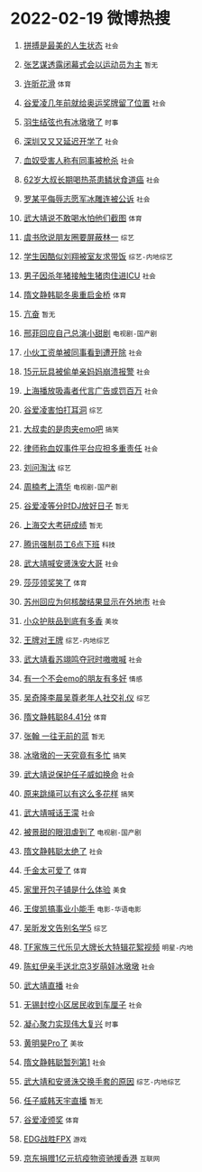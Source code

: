 # 2022-02-19 微博热搜 
1. [拼搏是最美的人生状态](https://m.weibo.cn/search?containerid=100103type%3D1%26t%3D10%26q%3D%23%E6%8B%BC%E6%90%8F%E6%98%AF%E6%9C%80%E7%BE%8E%E7%9A%84%E4%BA%BA%E7%94%9F%E7%8A%B6%E6%80%81%23&stream_entry_id=51&isnewpage=1&extparam=seat%3D1%26pos%3D0%26dgr%3D0%26c_type%3D51%26filter_type%3Drealtimehot%26cate%3D10103%26display_time%3D1645203845%26pre_seqid%3D1645203845206031897403&luicode=10000011&lfid=106003type%3D25%26t%3D3%26disable_hot%3D1%26filter_type%3Drealtimehot) `社会` 

2. [张艺谋透露闭幕式会以运动员为主](https://m.weibo.cn/search?containerid=100103type%3D1%26t%3D10%26q%3D%23%E5%BC%A0%E8%89%BA%E8%B0%8B%E9%80%8F%E9%9C%B2%E9%97%AD%E5%B9%95%E5%BC%8F%E4%BC%9A%E4%BB%A5%E8%BF%90%E5%8A%A8%E5%91%98%E4%B8%BA%E4%B8%BB%23&stream_entry_id=31&isnewpage=1&extparam=seat%3D1%26lcate%3D5001%26filter_type%3Drealtimehot%26dgr%3D0%26cate%3D0%26pos%3D0%26realpos%3D1%26flag%3D1%26c_type%3D31%26display_time%3D1645203845%26pre_seqid%3D1645203845206031897403&luicode=10000011&lfid=106003type%3D25%26t%3D3%26disable_hot%3D1%26filter_type%3Drealtimehot) `暂无` 

3. [许昕花滑](https://m.weibo.cn/search?containerid=100103type%3D1%26t%3D10%26q%3D%23%E8%AE%B8%E6%98%95%E8%8A%B1%E6%BB%91%23&stream_entry_id=31&isnewpage=1&extparam=seat%3D1%26lcate%3D5001%26filter_type%3Drealtimehot%26dgr%3D0%26cate%3D0%26pos%3D1%26realpos%3D2%26flag%3D1%26c_type%3D31%26display_time%3D1645203845%26pre_seqid%3D1645203845206031897403&luicode=10000011&lfid=106003type%3D25%26t%3D3%26disable_hot%3D1%26filter_type%3Drealtimehot) `体育` 

4. [谷爱凌几年前就给奥运奖牌留了位置](https://m.weibo.cn/search?containerid=100103type%3D1%26t%3D10%26q%3D%23%E8%B0%B7%E7%88%B1%E5%87%8C%E5%87%A0%E5%B9%B4%E5%89%8D%E5%B0%B1%E7%BB%99%E5%A5%A5%E8%BF%90%E5%A5%96%E7%89%8C%E7%95%99%E4%BA%86%E4%BD%8D%E7%BD%AE%23&stream_entry_id=31&isnewpage=1&extparam=seat%3D1%26lcate%3D5001%26filter_type%3Drealtimehot%26dgr%3D0%26cate%3D0%26pos%3D2%26realpos%3D3%26flag%3D0%26c_type%3D31%26display_time%3D1645203845%26pre_seqid%3D1645203845206031897403&luicode=10000011&lfid=106003type%3D25%26t%3D3%26disable_hot%3D1%26filter_type%3Drealtimehot) `社会` 

5. [羽生结弦也有冰墩墩了](https://m.weibo.cn/search?containerid=100103type%3D1%26t%3D10%26q%3D%23%E7%BE%BD%E7%94%9F%E7%BB%93%E5%BC%A6%E4%B9%9F%E6%9C%89%E5%86%B0%E5%A2%A9%E5%A2%A9%E4%BA%86%23&stream_entry_id=31&isnewpage=1&extparam=seat%3D1%26lcate%3D5001%26filter_type%3Drealtimehot%26dgr%3D0%26cate%3D0%26pos%3D3%26realpos%3D4%26flag%3D16%26c_type%3D31%26display_time%3D1645203845%26pre_seqid%3D1645203845206031897403&luicode=10000011&lfid=106003type%3D25%26t%3D3%26disable_hot%3D1%26filter_type%3Drealtimehot) `时事` 

6. [深圳又又又延迟开学了](https://m.weibo.cn/search?containerid=100103type%3D1%26t%3D10%26q%3D%23%E6%B7%B1%E5%9C%B3%E5%8F%88%E5%8F%88%E5%8F%88%E5%BB%B6%E8%BF%9F%E5%BC%80%E5%AD%A6%E4%BA%86%23&stream_entry_id=31&isnewpage=1&extparam=seat%3D1%26lcate%3D5001%26filter_type%3Drealtimehot%26dgr%3D0%26cate%3D0%26pos%3D4%26realpos%3D5%26flag%3D1%26c_type%3D31%26display_time%3D1645203845%26pre_seqid%3D1645203845206031897403&luicode=10000011&lfid=106003type%3D25%26t%3D3%26disable_hot%3D1%26filter_type%3Drealtimehot) `社会` 

7. [血奴受害人称有同事被枪杀](https://m.weibo.cn/search?containerid=100103type%3D1%26t%3D10%26q%3D%23%E8%A1%80%E5%A5%B4%E5%8F%97%E5%AE%B3%E4%BA%BA%E7%A7%B0%E6%9C%89%E5%90%8C%E4%BA%8B%E8%A2%AB%E6%9E%AA%E6%9D%80%23&stream_entry_id=31&isnewpage=1&extparam=seat%3D1%26lcate%3D5001%26filter_type%3Drealtimehot%26dgr%3D0%26cate%3D0%26pos%3D5%26realpos%3D6%26flag%3D0%26c_type%3D31%26display_time%3D1645203845%26pre_seqid%3D1645203845206031897403&luicode=10000011&lfid=106003type%3D25%26t%3D3%26disable_hot%3D1%26filter_type%3Drealtimehot) `社会` 

8. [62岁大叔长期喝热茶患鳞状食道癌](https://m.weibo.cn/search?containerid=100103type%3D1%26t%3D10%26q%3D%2362%E5%B2%81%E5%A4%A7%E5%8F%94%E9%95%BF%E6%9C%9F%E5%96%9D%E7%83%AD%E8%8C%B6%E6%82%A3%E9%B3%9E%E7%8A%B6%E9%A3%9F%E9%81%93%E7%99%8C%23&stream_entry_id=31&isnewpage=1&extparam=seat%3D1%26lcate%3D5001%26filter_type%3Drealtimehot%26dgr%3D0%26cate%3D0%26pos%3D6%26realpos%3D7%26flag%3D0%26c_type%3D31%26display_time%3D1645203845%26pre_seqid%3D1645203845206031897403&luicode=10000011&lfid=106003type%3D25%26t%3D3%26disable_hot%3D1%26filter_type%3Drealtimehot) `社会` 

9. [罗某平侮辱志愿军冰雕连被公诉](https://m.weibo.cn/search?containerid=100103type%3D1%26t%3D10%26q%3D%23%E7%BD%97%E6%9F%90%E5%B9%B3%E4%BE%AE%E8%BE%B1%E5%BF%97%E6%84%BF%E5%86%9B%E5%86%B0%E9%9B%95%E8%BF%9E%E8%A2%AB%E5%85%AC%E8%AF%89%23&stream_entry_id=31&isnewpage=1&extparam=seat%3D1%26lcate%3D5001%26filter_type%3Drealtimehot%26dgr%3D0%26cate%3D0%26pos%3D7%26realpos%3D8%26flag%3D1%26c_type%3D31%26display_time%3D1645203845%26pre_seqid%3D1645203845206031897403&luicode=10000011&lfid=106003type%3D25%26t%3D3%26disable_hot%3D1%26filter_type%3Drealtimehot) `社会` 

10. [武大靖说不敢喝水怕他们截图](https://m.weibo.cn/search?containerid=100103type%3D1%26t%3D10%26q%3D%23%E6%AD%A6%E5%A4%A7%E9%9D%96%E8%AF%B4%E4%B8%8D%E6%95%A2%E5%96%9D%E6%B0%B4%E6%80%95%E4%BB%96%E4%BB%AC%E6%88%AA%E5%9B%BE%23&stream_entry_id=31&isnewpage=1&extparam=seat%3D1%26lcate%3D5001%26filter_type%3Drealtimehot%26dgr%3D0%26cate%3D0%26pos%3D8%26realpos%3D9%26flag%3D0%26c_type%3D31%26display_time%3D1645203845%26pre_seqid%3D1645203845206031897403&luicode=10000011&lfid=106003type%3D25%26t%3D3%26disable_hot%3D1%26filter_type%3Drealtimehot) `体育` 

11. [虞书欣说朋友圈要屏蔽林一](https://m.weibo.cn/search?containerid=100103type%3D1%26t%3D10%26q%3D%23%E8%99%9E%E4%B9%A6%E6%AC%A3%E8%AF%B4%E6%9C%8B%E5%8F%8B%E5%9C%88%E8%A6%81%E5%B1%8F%E8%94%BD%E6%9E%97%E4%B8%80%23&stream_entry_id=31&isnewpage=1&extparam=seat%3D1%26lcate%3D5001%26filter_type%3Drealtimehot%26dgr%3D0%26cate%3D0%26pos%3D9%26realpos%3D10%26flag%3D2%26c_type%3D31%26display_time%3D1645203845%26pre_seqid%3D1645203845206031897403&luicode=10000011&lfid=106003type%3D25%26t%3D3%26disable_hot%3D1%26filter_type%3Drealtimehot) `综艺` 

12. [学生因酷似刘翔被室友求带饭](https://m.weibo.cn/search?containerid=100103type%3D1%26t%3D10%26q%3D%23%E5%AD%A6%E7%94%9F%E5%9B%A0%E9%85%B7%E4%BC%BC%E5%88%98%E7%BF%94%E8%A2%AB%E5%AE%A4%E5%8F%8B%E6%B1%82%E5%B8%A6%E9%A5%AD%23&stream_entry_id=31&isnewpage=1&extparam=seat%3D1%26lcate%3D5001%26filter_type%3Drealtimehot%26dgr%3D0%26cate%3D0%26pos%3D10%26realpos%3D11%26flag%3D1%26c_type%3D31%26display_time%3D1645203845%26pre_seqid%3D1645203845206031897403&luicode=10000011&lfid=106003type%3D25%26t%3D3%26disable_hot%3D1%26filter_type%3Drealtimehot) `综艺-内地综艺` 

13. [男子因杀年猪接触生猪肉住进ICU](https://m.weibo.cn/search?containerid=100103type%3D1%26t%3D10%26q%3D%23%E7%94%B7%E5%AD%90%E5%9B%A0%E6%9D%80%E5%B9%B4%E7%8C%AA%E6%8E%A5%E8%A7%A6%E7%94%9F%E7%8C%AA%E8%82%89%E4%BD%8F%E8%BF%9BICU%23&stream_entry_id=31&isnewpage=1&extparam=seat%3D1%26lcate%3D5001%26filter_type%3Drealtimehot%26dgr%3D0%26cate%3D0%26pos%3D11%26realpos%3D12%26flag%3D0%26c_type%3D31%26display_time%3D1645203845%26pre_seqid%3D1645203845206031897403&luicode=10000011&lfid=106003type%3D25%26t%3D3%26disable_hot%3D1%26filter_type%3Drealtimehot) `社会` 

14. [隋文静韩聪冬奥重启金桥](https://m.weibo.cn/search?containerid=100103type%3D1%26t%3D10%26q%3D%23%E9%9A%8B%E6%96%87%E9%9D%99%E9%9F%A9%E8%81%AA%E5%86%AC%E5%A5%A5%E9%87%8D%E5%90%AF%E9%87%91%E6%A1%A5%23&stream_entry_id=31&isnewpage=1&extparam=seat%3D1%26lcate%3D5001%26filter_type%3Drealtimehot%26dgr%3D0%26cate%3D0%26pos%3D12%26realpos%3D13%26flag%3D1%26c_type%3D31%26display_time%3D1645203845%26pre_seqid%3D1645203845206031897403&luicode=10000011&lfid=106003type%3D25%26t%3D3%26disable_hot%3D1%26filter_type%3Drealtimehot) `体育` 

15. [亢奋](https://m.weibo.cn/search?containerid=100103type%3D1%26t%3D10%26q%3D%E4%BA%A2%E5%A5%8B&stream_entry_id=31&isnewpage=1&extparam=seat%3D1%26lcate%3D5001%26filter_type%3Drealtimehot%26dgr%3D0%26cate%3D0%26pos%3D13%26realpos%3D14%26flag%3D1%26c_type%3D31%26display_time%3D1645203845%26pre_seqid%3D1645203845206031897403&luicode=10000011&lfid=106003type%3D25%26t%3D3%26disable_hot%3D1%26filter_type%3Drealtimehot) `暂无` 

16. [邢菲回应自己总演小甜剧](https://m.weibo.cn/search?containerid=100103type%3D1%26t%3D10%26q%3D%23%E9%82%A2%E8%8F%B2%E5%9B%9E%E5%BA%94%E8%87%AA%E5%B7%B1%E6%80%BB%E6%BC%94%E5%B0%8F%E7%94%9C%E5%89%A7%23&stream_entry_id=31&isnewpage=1&extparam=seat%3D1%26lcate%3D5001%26filter_type%3Drealtimehot%26dgr%3D0%26cate%3D0%26pos%3D14%26realpos%3D15%26flag%3D0%26c_type%3D31%26display_time%3D1645203845%26pre_seqid%3D1645203845206031897403&luicode=10000011&lfid=106003type%3D25%26t%3D3%26disable_hot%3D1%26filter_type%3Drealtimehot) `电视剧-国产剧` 

17. [小伙工资单被同事看到遭开除](https://m.weibo.cn/search?containerid=100103type%3D1%26t%3D10%26q%3D%23%E5%B0%8F%E4%BC%99%E5%B7%A5%E8%B5%84%E5%8D%95%E8%A2%AB%E5%90%8C%E4%BA%8B%E7%9C%8B%E5%88%B0%E9%81%AD%E5%BC%80%E9%99%A4%23&stream_entry_id=31&isnewpage=1&extparam=seat%3D1%26lcate%3D5001%26filter_type%3Drealtimehot%26dgr%3D0%26cate%3D0%26pos%3D15%26realpos%3D16%26flag%3D0%26c_type%3D31%26display_time%3D1645203845%26pre_seqid%3D1645203845206031897403&luicode=10000011&lfid=106003type%3D25%26t%3D3%26disable_hot%3D1%26filter_type%3Drealtimehot) `社会` 

18. [15元玩具被偷单亲妈妈崩溃报警](https://m.weibo.cn/search?containerid=100103type%3D1%26t%3D10%26q%3D%2315%E5%85%83%E7%8E%A9%E5%85%B7%E8%A2%AB%E5%81%B7%E5%8D%95%E4%BA%B2%E5%A6%88%E5%A6%88%E5%B4%A9%E6%BA%83%E6%8A%A5%E8%AD%A6%23&stream_entry_id=31&isnewpage=1&extparam=seat%3D1%26lcate%3D5001%26filter_type%3Drealtimehot%26dgr%3D0%26cate%3D0%26pos%3D16%26realpos%3D17%26flag%3D0%26c_type%3D31%26display_time%3D1645203845%26pre_seqid%3D1645203845206031897403&luicode=10000011&lfid=106003type%3D25%26t%3D3%26disable_hot%3D1%26filter_type%3Drealtimehot) `社会` 

19. [上海播放吸毒者代言广告或罚百万](https://m.weibo.cn/search?containerid=100103type%3D1%26t%3D10%26q%3D%23%E4%B8%8A%E6%B5%B7%E6%92%AD%E6%94%BE%E5%90%B8%E6%AF%92%E8%80%85%E4%BB%A3%E8%A8%80%E5%B9%BF%E5%91%8A%E6%88%96%E7%BD%9A%E7%99%BE%E4%B8%87%23&stream_entry_id=31&isnewpage=1&extparam=seat%3D1%26lcate%3D5001%26filter_type%3Drealtimehot%26dgr%3D0%26cate%3D0%26pos%3D17%26realpos%3D18%26flag%3D2%26c_type%3D31%26display_time%3D1645203845%26pre_seqid%3D1645203845206031897403&luicode=10000011&lfid=106003type%3D25%26t%3D3%26disable_hot%3D1%26filter_type%3Drealtimehot) `社会` 

20. [谷爱凌害怕打耳洞](https://m.weibo.cn/search?containerid=100103type%3D1%26t%3D10%26q%3D%23%E8%B0%B7%E7%88%B1%E5%87%8C%E5%AE%B3%E6%80%95%E6%89%93%E8%80%B3%E6%B4%9E%23&stream_entry_id=31&isnewpage=1&extparam=seat%3D1%26lcate%3D5001%26filter_type%3Drealtimehot%26dgr%3D0%26cate%3D0%26pos%3D18%26realpos%3D19%26flag%3D1%26c_type%3D31%26display_time%3D1645203845%26pre_seqid%3D1645203845206031897403&luicode=10000011&lfid=106003type%3D25%26t%3D3%26disable_hot%3D1%26filter_type%3Drealtimehot) `综艺` 

21. [大叔卖的是肉夹emo吧](https://m.weibo.cn/search?containerid=100103type%3D1%26t%3D10%26q%3D%23%E5%A4%A7%E5%8F%94%E5%8D%96%E7%9A%84%E6%98%AF%E8%82%89%E5%A4%B9emo%E5%90%A7%23&stream_entry_id=31&isnewpage=1&extparam=seat%3D1%26lcate%3D5001%26filter_type%3Drealtimehot%26dgr%3D0%26cate%3D0%26pos%3D19%26realpos%3D20%26flag%3D0%26c_type%3D31%26display_time%3D1645203845%26pre_seqid%3D1645203845206031897403&luicode=10000011&lfid=106003type%3D25%26t%3D3%26disable_hot%3D1%26filter_type%3Drealtimehot) `搞笑` 

22. [律师称血奴事件平台应担多重责任](https://m.weibo.cn/search?containerid=100103type%3D1%26t%3D10%26q%3D%23%E5%BE%8B%E5%B8%88%E7%A7%B0%E8%A1%80%E5%A5%B4%E4%BA%8B%E4%BB%B6%E5%B9%B3%E5%8F%B0%E5%BA%94%E6%8B%85%E5%A4%9A%E9%87%8D%E8%B4%A3%E4%BB%BB%23&stream_entry_id=31&isnewpage=1&extparam=seat%3D1%26lcate%3D5001%26filter_type%3Drealtimehot%26dgr%3D0%26cate%3D0%26pos%3D20%26realpos%3D21%26flag%3D1%26c_type%3D31%26display_time%3D1645203845%26pre_seqid%3D1645203845206031897403&luicode=10000011&lfid=106003type%3D25%26t%3D3%26disable_hot%3D1%26filter_type%3Drealtimehot) `社会` 

23. [刘问淘汰](https://m.weibo.cn/search?containerid=100103type%3D1%26t%3D10%26q%3D%23%E5%88%98%E9%97%AE%E6%B7%98%E6%B1%B0%23&stream_entry_id=31&isnewpage=1&extparam=seat%3D1%26lcate%3D5001%26filter_type%3Drealtimehot%26dgr%3D0%26cate%3D0%26pos%3D21%26realpos%3D22%26flag%3D1%26c_type%3D31%26display_time%3D1645203845%26pre_seqid%3D1645203845206031897403&luicode=10000011&lfid=106003type%3D25%26t%3D3%26disable_hot%3D1%26filter_type%3Drealtimehot) `综艺` 

24. [周楠考上清华](https://m.weibo.cn/search?containerid=100103type%3D1%26t%3D10%26q%3D%23%E5%91%A8%E6%A5%A0%E8%80%83%E4%B8%8A%E6%B8%85%E5%8D%8E%23&stream_entry_id=31&isnewpage=1&extparam=seat%3D1%26lcate%3D5001%26filter_type%3Drealtimehot%26dgr%3D0%26cate%3D0%26pos%3D22%26realpos%3D23%26flag%3D2%26c_type%3D31%26display_time%3D1645203845%26pre_seqid%3D1645203845206031897403&luicode=10000011&lfid=106003type%3D25%26t%3D3%26disable_hot%3D1%26filter_type%3Drealtimehot) `电视剧-国产剧` 

25. [谷爱凌等分时DJ放好日子](https://m.weibo.cn/search?containerid=100103type%3D1%26t%3D10%26q%3D%23%E8%B0%B7%E7%88%B1%E5%87%8C%E7%AD%89%E5%88%86%E6%97%B6DJ%E6%94%BE%E5%A5%BD%E6%97%A5%E5%AD%90%23&stream_entry_id=31&isnewpage=1&extparam=seat%3D1%26lcate%3D5001%26filter_type%3Drealtimehot%26dgr%3D0%26cate%3D0%26pos%3D23%26realpos%3D24%26flag%3D1%26c_type%3D31%26display_time%3D1645203845%26pre_seqid%3D1645203845206031897403&luicode=10000011&lfid=106003type%3D25%26t%3D3%26disable_hot%3D1%26filter_type%3Drealtimehot) `暂无` 

26. [上海交大考研成绩](https://m.weibo.cn/search?containerid=100103type%3D1%26t%3D10%26q%3D%E4%B8%8A%E6%B5%B7%E4%BA%A4%E5%A4%A7%E8%80%83%E7%A0%94%E6%88%90%E7%BB%A9&stream_entry_id=31&isnewpage=1&extparam=seat%3D1%26lcate%3D5001%26filter_type%3Drealtimehot%26dgr%3D0%26cate%3D0%26pos%3D24%26realpos%3D25%26flag%3D0%26c_type%3D31%26display_time%3D1645203845%26pre_seqid%3D1645203845206031897403&luicode=10000011&lfid=106003type%3D25%26t%3D3%26disable_hot%3D1%26filter_type%3Drealtimehot) `暂无` 

27. [腾讯强制员工6点下班](https://m.weibo.cn/search?containerid=100103type%3D1%26t%3D10%26q%3D%23%E8%85%BE%E8%AE%AF%E5%BC%BA%E5%88%B6%E5%91%98%E5%B7%A56%E7%82%B9%E4%B8%8B%E7%8F%AD%23&stream_entry_id=31&isnewpage=1&extparam=seat%3D1%26lcate%3D5001%26filter_type%3Drealtimehot%26dgr%3D0%26cate%3D0%26pos%3D25%26realpos%3D26%26flag%3D0%26c_type%3D31%26display_time%3D1645203845%26pre_seqid%3D1645203845206031897403&luicode=10000011&lfid=106003type%3D25%26t%3D3%26disable_hot%3D1%26filter_type%3Drealtimehot) `科技` 

28. [武大靖喊安贤洙安大哥](https://m.weibo.cn/search?containerid=100103type%3D1%26t%3D10%26q%3D%23%E6%AD%A6%E5%A4%A7%E9%9D%96%E5%96%8A%E5%AE%89%E8%B4%A4%E6%B4%99%E5%AE%89%E5%A4%A7%E5%93%A5%23&stream_entry_id=31&isnewpage=1&extparam=seat%3D1%26lcate%3D5001%26filter_type%3Drealtimehot%26dgr%3D0%26cate%3D0%26pos%3D26%26realpos%3D27%26flag%3D0%26c_type%3D31%26display_time%3D1645203845%26pre_seqid%3D1645203845206031897403&luicode=10000011&lfid=106003type%3D25%26t%3D3%26disable_hot%3D1%26filter_type%3Drealtimehot) `社会` 

29. [莎莎领奖笑了](https://m.weibo.cn/search?containerid=100103type%3D1%26t%3D10%26q%3D%23%E8%8E%8E%E8%8E%8E%E9%A2%86%E5%A5%96%E7%AC%91%E4%BA%86%23&stream_entry_id=31&isnewpage=1&extparam=seat%3D1%26lcate%3D5001%26filter_type%3Drealtimehot%26dgr%3D0%26cate%3D0%26pos%3D27%26realpos%3D28%26flag%3D0%26c_type%3D31%26display_time%3D1645203845%26pre_seqid%3D1645203845206031897403&luicode=10000011&lfid=106003type%3D25%26t%3D3%26disable_hot%3D1%26filter_type%3Drealtimehot) `体育` 

30. [苏州回应为何核酸结果显示在外地市](https://m.weibo.cn/search?containerid=100103type%3D1%26t%3D10%26q%3D%23%E8%8B%8F%E5%B7%9E%E5%9B%9E%E5%BA%94%E4%B8%BA%E4%BD%95%E6%A0%B8%E9%85%B8%E7%BB%93%E6%9E%9C%E6%98%BE%E7%A4%BA%E5%9C%A8%E5%A4%96%E5%9C%B0%E5%B8%82%23&stream_entry_id=31&isnewpage=1&extparam=seat%3D1%26lcate%3D5001%26filter_type%3Drealtimehot%26dgr%3D0%26cate%3D0%26pos%3D28%26realpos%3D29%26flag%3D0%26c_type%3D31%26display_time%3D1645203845%26pre_seqid%3D1645203845206031897403&luicode=10000011&lfid=106003type%3D25%26t%3D3%26disable_hot%3D1%26filter_type%3Drealtimehot) `社会` 

31. [小众护肤品到底有多香](https://m.weibo.cn/search?containerid=100103type%3D1%26t%3D10%26q%3D%23%E5%B0%8F%E4%BC%97%E6%8A%A4%E8%82%A4%E5%93%81%E5%88%B0%E5%BA%95%E6%9C%89%E5%A4%9A%E9%A6%99%23&stream_entry_id=31&isnewpage=1&extparam=seat%3D1%26lcate%3D5001%26filter_type%3Drealtimehot%26dgr%3D0%26cate%3D0%26pos%3D29%26realpos%3D30%26flag%3D0%26c_type%3D31%26display_time%3D1645203845%26pre_seqid%3D1645203845206031897403&luicode=10000011&lfid=106003type%3D25%26t%3D3%26disable_hot%3D1%26filter_type%3Drealtimehot) `美妆` 

32. [王牌对王牌](https://m.weibo.cn/search?containerid=100103type%3D1%26t%3D10%26q%3D%E7%8E%8B%E7%89%8C%E5%AF%B9%E7%8E%8B%E7%89%8C&stream_entry_id=31&isnewpage=1&extparam=seat%3D1%26lcate%3D5001%26filter_type%3Drealtimehot%26dgr%3D0%26cate%3D0%26pos%3D30%26realpos%3D31%26flag%3D0%26c_type%3D31%26display_time%3D1645203845%26pre_seqid%3D1645203845206031897403&luicode=10000011&lfid=106003type%3D25%26t%3D3%26disable_hot%3D1%26filter_type%3Drealtimehot) `综艺-内地综艺` 

33. [武大靖看苏翊鸣夺冠时嗷嗷喊](https://m.weibo.cn/search?containerid=100103type%3D1%26t%3D10%26q%3D%23%E6%AD%A6%E5%A4%A7%E9%9D%96%E7%9C%8B%E8%8B%8F%E7%BF%8A%E9%B8%A3%E5%A4%BA%E5%86%A0%E6%97%B6%E5%97%B7%E5%97%B7%E5%96%8A%23&stream_entry_id=31&isnewpage=1&extparam=seat%3D1%26lcate%3D5001%26filter_type%3Drealtimehot%26dgr%3D0%26cate%3D0%26pos%3D31%26realpos%3D32%26flag%3D0%26c_type%3D31%26display_time%3D1645203845%26pre_seqid%3D1645203845206031897403&luicode=10000011&lfid=106003type%3D25%26t%3D3%26disable_hot%3D1%26filter_type%3Drealtimehot) `社会` 

34. [有一个不会emo的朋友有多好](https://m.weibo.cn/search?containerid=100103type%3D1%26t%3D10%26q%3D%23%E6%9C%89%E4%B8%80%E4%B8%AA%E4%B8%8D%E4%BC%9Aemo%E7%9A%84%E6%9C%8B%E5%8F%8B%E6%9C%89%E5%A4%9A%E5%A5%BD%23&stream_entry_id=31&isnewpage=1&extparam=seat%3D1%26lcate%3D5001%26filter_type%3Drealtimehot%26dgr%3D0%26cate%3D0%26pos%3D32%26realpos%3D33%26flag%3D0%26c_type%3D31%26display_time%3D1645203845%26pre_seqid%3D1645203845206031897403&luicode=10000011&lfid=106003type%3D25%26t%3D3%26disable_hot%3D1%26filter_type%3Drealtimehot) `情感` 

35. [吴奇隆李晨吴尊老年人社交礼仪](https://m.weibo.cn/search?containerid=100103type%3D1%26t%3D10%26q%3D%23%E5%90%B4%E5%A5%87%E9%9A%86%E6%9D%8E%E6%99%A8%E5%90%B4%E5%B0%8A%E8%80%81%E5%B9%B4%E4%BA%BA%E7%A4%BE%E4%BA%A4%E7%A4%BC%E4%BB%AA%23&stream_entry_id=31&isnewpage=1&extparam=seat%3D1%26lcate%3D5001%26filter_type%3Drealtimehot%26dgr%3D0%26cate%3D0%26pos%3D33%26realpos%3D34%26flag%3D0%26c_type%3D31%26display_time%3D1645203845%26pre_seqid%3D1645203845206031897403&luicode=10000011&lfid=106003type%3D25%26t%3D3%26disable_hot%3D1%26filter_type%3Drealtimehot) `综艺` 

36. [隋文静韩聪84.41分](https://m.weibo.cn/search?containerid=100103type%3D1%26t%3D10%26q%3D%23%E9%9A%8B%E6%96%87%E9%9D%99%E9%9F%A9%E8%81%AA84.41%E5%88%86%23&stream_entry_id=31&isnewpage=1&extparam=seat%3D1%26lcate%3D5001%26filter_type%3Drealtimehot%26dgr%3D0%26cate%3D0%26pos%3D34%26realpos%3D35%26flag%3D0%26c_type%3D31%26display_time%3D1645203845%26pre_seqid%3D1645203845206031897403&luicode=10000011&lfid=106003type%3D25%26t%3D3%26disable_hot%3D1%26filter_type%3Drealtimehot) `体育` 

37. [张翰 一往无前的蓝](https://m.weibo.cn/search?containerid=100103type%3D1%26t%3D10%26q%3D%E5%BC%A0%E7%BF%B0+%E4%B8%80%E5%BE%80%E6%97%A0%E5%89%8D%E7%9A%84%E8%93%9D&stream_entry_id=31&isnewpage=1&extparam=seat%3D1%26lcate%3D5001%26filter_type%3Drealtimehot%26dgr%3D0%26cate%3D0%26pos%3D35%26realpos%3D36%26flag%3D0%26c_type%3D31%26display_time%3D1645203845%26pre_seqid%3D1645203845206031897403&luicode=10000011&lfid=106003type%3D25%26t%3D3%26disable_hot%3D1%26filter_type%3Drealtimehot) `暂无` 

38. [冰墩墩的一天究竟有多忙](https://m.weibo.cn/search?containerid=100103type%3D1%26t%3D10%26q%3D%23%E5%86%B0%E5%A2%A9%E5%A2%A9%E7%9A%84%E4%B8%80%E5%A4%A9%E7%A9%B6%E7%AB%9F%E6%9C%89%E5%A4%9A%E5%BF%99%23&stream_entry_id=31&isnewpage=1&extparam=seat%3D1%26lcate%3D5001%26filter_type%3Drealtimehot%26dgr%3D0%26cate%3D0%26pos%3D36%26realpos%3D37%26flag%3D0%26c_type%3D31%26display_time%3D1645203845%26pre_seqid%3D1645203845206031897403&luicode=10000011&lfid=106003type%3D25%26t%3D3%26disable_hot%3D1%26filter_type%3Drealtimehot) `搞笑` 

39. [武大靖说保护任子威如换命](https://m.weibo.cn/search?containerid=100103type%3D1%26t%3D10%26q%3D%23%E6%AD%A6%E5%A4%A7%E9%9D%96%E8%AF%B4%E4%BF%9D%E6%8A%A4%E4%BB%BB%E5%AD%90%E5%A8%81%E5%A6%82%E6%8D%A2%E5%91%BD%23&stream_entry_id=31&isnewpage=1&extparam=seat%3D1%26lcate%3D5001%26filter_type%3Drealtimehot%26dgr%3D0%26cate%3D0%26pos%3D37%26realpos%3D38%26flag%3D0%26c_type%3D31%26display_time%3D1645203845%26pre_seqid%3D1645203845206031897403&luicode=10000011&lfid=106003type%3D25%26t%3D3%26disable_hot%3D1%26filter_type%3Drealtimehot) `社会` 

40. [原来跳绳可以有这么多花样](https://m.weibo.cn/search?containerid=100103type%3D1%26t%3D10%26q%3D%23%E5%8E%9F%E6%9D%A5%E8%B7%B3%E7%BB%B3%E5%8F%AF%E4%BB%A5%E6%9C%89%E8%BF%99%E4%B9%88%E5%A4%9A%E8%8A%B1%E6%A0%B7%23&stream_entry_id=31&isnewpage=1&extparam=seat%3D1%26lcate%3D5001%26filter_type%3Drealtimehot%26dgr%3D0%26cate%3D0%26pos%3D38%26realpos%3D39%26flag%3D0%26c_type%3D31%26display_time%3D1645203845%26pre_seqid%3D1645203845206031897403&luicode=10000011&lfid=106003type%3D25%26t%3D3%26disable_hot%3D1%26filter_type%3Drealtimehot) `搞笑` 

41. [武大靖喊话王濛](https://m.weibo.cn/search?containerid=100103type%3D1%26t%3D10%26q%3D%23%E6%AD%A6%E5%A4%A7%E9%9D%96%E5%96%8A%E8%AF%9D%E7%8E%8B%E6%BF%9B%23&stream_entry_id=31&isnewpage=1&extparam=seat%3D1%26lcate%3D5001%26filter_type%3Drealtimehot%26dgr%3D0%26cate%3D0%26pos%3D39%26realpos%3D40%26flag%3D0%26c_type%3D31%26display_time%3D1645203845%26pre_seqid%3D1645203845206031897403&luicode=10000011&lfid=106003type%3D25%26t%3D3%26disable_hot%3D1%26filter_type%3Drealtimehot) `社会` 

42. [被景甜的眼泪虐到了](https://m.weibo.cn/search?containerid=100103type%3D1%26t%3D10%26q%3D%23%E8%A2%AB%E6%99%AF%E7%94%9C%E7%9A%84%E7%9C%BC%E6%B3%AA%E8%99%90%E5%88%B0%E4%BA%86%23&stream_entry_id=31&isnewpage=1&extparam=seat%3D1%26lcate%3D5001%26filter_type%3Drealtimehot%26dgr%3D0%26cate%3D0%26pos%3D40%26realpos%3D41%26flag%3D0%26c_type%3D31%26display_time%3D1645203845%26pre_seqid%3D1645203845206031897403&luicode=10000011&lfid=106003type%3D25%26t%3D3%26disable_hot%3D1%26filter_type%3Drealtimehot) `电视剧-国产剧` 

43. [隋文静韩聪太绝了](https://m.weibo.cn/search?containerid=100103type%3D1%26t%3D10%26q%3D%23%E9%9A%8B%E6%96%87%E9%9D%99%E9%9F%A9%E8%81%AA%E5%A4%AA%E7%BB%9D%E4%BA%86%23&stream_entry_id=31&isnewpage=1&extparam=seat%3D1%26lcate%3D5001%26filter_type%3Drealtimehot%26dgr%3D0%26cate%3D0%26pos%3D41%26realpos%3D42%26flag%3D0%26c_type%3D31%26display_time%3D1645203845%26pre_seqid%3D1645203845206031897403&luicode=10000011&lfid=106003type%3D25%26t%3D3%26disable_hot%3D1%26filter_type%3Drealtimehot) `社会` 

44. [千金太可爱了](https://m.weibo.cn/search?containerid=100103type%3D1%26t%3D10%26q%3D%23%E5%8D%83%E9%87%91%E5%A4%AA%E5%8F%AF%E7%88%B1%E4%BA%86%23&stream_entry_id=31&isnewpage=1&extparam=seat%3D1%26lcate%3D5001%26filter_type%3Drealtimehot%26dgr%3D0%26cate%3D0%26pos%3D42%26realpos%3D43%26flag%3D0%26c_type%3D31%26display_time%3D1645203845%26pre_seqid%3D1645203845206031897403&luicode=10000011&lfid=106003type%3D25%26t%3D3%26disable_hot%3D1%26filter_type%3Drealtimehot) `体育` 

45. [家里开包子铺是什么体验](https://m.weibo.cn/search?containerid=100103type%3D1%26t%3D10%26q%3D%23%E5%AE%B6%E9%87%8C%E5%BC%80%E5%8C%85%E5%AD%90%E9%93%BA%E6%98%AF%E4%BB%80%E4%B9%88%E4%BD%93%E9%AA%8C%23&stream_entry_id=31&isnewpage=1&extparam=seat%3D1%26lcate%3D5001%26filter_type%3Drealtimehot%26dgr%3D0%26cate%3D0%26pos%3D43%26realpos%3D44%26flag%3D0%26c_type%3D31%26display_time%3D1645203845%26pre_seqid%3D1645203845206031897403&luicode=10000011&lfid=106003type%3D25%26t%3D3%26disable_hot%3D1%26filter_type%3Drealtimehot) `美食` 

46. [王俊凯搞事业小能手](https://m.weibo.cn/search?containerid=100103type%3D1%26t%3D10%26q%3D%23%E7%8E%8B%E4%BF%8A%E5%87%AF%E6%90%9E%E4%BA%8B%E4%B8%9A%E5%B0%8F%E8%83%BD%E6%89%8B%23&stream_entry_id=31&isnewpage=1&extparam=seat%3D1%26lcate%3D5001%26filter_type%3Drealtimehot%26dgr%3D0%26cate%3D0%26pos%3D44%26realpos%3D45%26flag%3D0%26c_type%3D31%26display_time%3D1645203845%26pre_seqid%3D1645203845206031897403&luicode=10000011&lfid=106003type%3D25%26t%3D3%26disable_hot%3D1%26filter_type%3Drealtimehot) `电影-华语电影` 

47. [吴昕发文告别名学5](https://m.weibo.cn/search?containerid=100103type%3D1%26t%3D10%26q%3D%23%E5%90%B4%E6%98%95%E5%8F%91%E6%96%87%E5%91%8A%E5%88%AB%E5%90%8D%E5%AD%A65%23&stream_entry_id=31&isnewpage=1&extparam=seat%3D1%26lcate%3D5001%26filter_type%3Drealtimehot%26dgr%3D0%26cate%3D0%26pos%3D45%26realpos%3D46%26flag%3D0%26c_type%3D31%26display_time%3D1645203845%26pre_seqid%3D1645203845206031897403&luicode=10000011&lfid=106003type%3D25%26t%3D3%26disable_hot%3D1%26filter_type%3Drealtimehot) `综艺` 

48. [TF家族三代乐见大牌长大特辑花絮视频](https://m.weibo.cn/search?containerid=100103type%3D1%26t%3D10%26q%3D%23TF%E5%AE%B6%E6%97%8F%E4%B8%89%E4%BB%A3%E4%B9%90%E8%A7%81%E5%A4%A7%E7%89%8C%E9%95%BF%E5%A4%A7%E7%89%B9%E8%BE%91%E8%8A%B1%E7%B5%AE%E8%A7%86%E9%A2%91%23&stream_entry_id=31&isnewpage=1&extparam=seat%3D1%26lcate%3D5001%26filter_type%3Drealtimehot%26dgr%3D0%26cate%3D0%26pos%3D46%26realpos%3D47%26flag%3D1%26c_type%3D31%26display_time%3D1645203845%26pre_seqid%3D1645203845206031897403&luicode=10000011&lfid=106003type%3D25%26t%3D3%26disable_hot%3D1%26filter_type%3Drealtimehot) `明星-内地` 

49. [陈虹伊亲手送北京3岁萌娃冰墩墩](https://m.weibo.cn/search?containerid=100103type%3D1%26t%3D10%26q%3D%23%E9%99%88%E8%99%B9%E4%BC%8A%E4%BA%B2%E6%89%8B%E9%80%81%E5%8C%97%E4%BA%AC3%E5%B2%81%E8%90%8C%E5%A8%83%E5%86%B0%E5%A2%A9%E5%A2%A9%23&stream_entry_id=31&isnewpage=1&extparam=seat%3D1%26lcate%3D5001%26filter_type%3Drealtimehot%26dgr%3D0%26cate%3D0%26pos%3D47%26realpos%3D48%26flag%3D0%26c_type%3D31%26display_time%3D1645203845%26pre_seqid%3D1645203845206031897403&luicode=10000011&lfid=106003type%3D25%26t%3D3%26disable_hot%3D1%26filter_type%3Drealtimehot) `社会` 

50. [武大靖直播](https://m.weibo.cn/search?containerid=100103type%3D1%26t%3D10%26q%3D%23%E6%AD%A6%E5%A4%A7%E9%9D%96%E7%9B%B4%E6%92%AD%23&stream_entry_id=31&isnewpage=1&extparam=seat%3D1%26lcate%3D5001%26filter_type%3Drealtimehot%26dgr%3D0%26cate%3D0%26pos%3D48%26realpos%3D49%26flag%3D0%26c_type%3D31%26display_time%3D1645203845%26pre_seqid%3D1645203845206031897403&luicode=10000011&lfid=106003type%3D25%26t%3D3%26disable_hot%3D1%26filter_type%3Drealtimehot) `社会` 

51. [无锡封控小区居民收到车厘子](https://m.weibo.cn/search?containerid=100103type%3D1%26t%3D10%26q%3D%23%E6%97%A0%E9%94%A1%E5%B0%81%E6%8E%A7%E5%B0%8F%E5%8C%BA%E5%B1%85%E6%B0%91%E6%94%B6%E5%88%B0%E8%BD%A6%E5%8E%98%E5%AD%90%23&stream_entry_id=31&isnewpage=1&extparam=seat%3D1%26lcate%3D5001%26filter_type%3Drealtimehot%26dgr%3D0%26cate%3D0%26pos%3D49%26realpos%3D50%26flag%3D1%26c_type%3D31%26display_time%3D1645203845%26pre_seqid%3D1645203845206031897403&luicode=10000011&lfid=106003type%3D25%26t%3D3%26disable_hot%3D1%26filter_type%3Drealtimehot) `社会` 

52. [凝心聚力实现伟大复兴](https://m.weibo.cn/search?containerid=100103type%3D1%26t%3D10%26q%3D%23%E5%87%9D%E5%BF%83%E8%81%9A%E5%8A%9B%E5%AE%9E%E7%8E%B0%E4%BC%9F%E5%A4%A7%E5%A4%8D%E5%85%B4%23&stream_entry_id=51&isnewpage=1&extparam=seat%3D1%26pos%3D0%26dgr%3D0%26c_type%3D51%26filter_type%3Drealtimehot%26cate%3D10103%26display_time%3D1645200227%26pre_seqid%3D1645200227193012299155&luicode=10000011&lfid=106003type%3D25%26t%3D3%26disable_hot%3D1%26filter_type%3Drealtimehot) `时事` 

53. [黄明昊Pro了](https://m.weibo.cn/search?containerid=100103type%3D1%26t%3D10%26q%3D%23%E9%BB%84%E6%98%8E%E6%98%8APro%E4%BA%86%23&stream_entry_id=31&isnewpage=1&extparam=seat%3D1%26lcate%3D5001%26filter_type%3Drealtimehot%26dgr%3D0%26cate%3D0%26topic_ad%3D1%26pos%3D3%26c_type%3D31%26adid%3D147741%26display_time%3D1645200227%26pre_seqid%3D1645200227193012299155&luicode=10000011&lfid=106003type%3D25%26t%3D3%26disable_hot%3D1%26filter_type%3Drealtimehot) `美妆` 

54. [隋文静韩聪暂列第1](https://m.weibo.cn/search?containerid=100103type%3D1%26t%3D10%26q%3D%23%E9%9A%8B%E6%96%87%E9%9D%99%E9%9F%A9%E8%81%AA%E6%9A%82%E5%88%97%E7%AC%AC1%23&stream_entry_id=31&isnewpage=1&extparam=seat%3D1%26lcate%3D5001%26filter_type%3Drealtimehot%26dgr%3D0%26cate%3D0%26pos%3D42%26realpos%3D42%26flag%3D1%26c_type%3D31%26display_time%3D1645200227%26pre_seqid%3D1645200227193012299155&luicode=10000011&lfid=106003type%3D25%26t%3D3%26disable_hot%3D1%26filter_type%3Drealtimehot) `社会` 

55. [武大靖和安贤洙交换手套的原因](https://m.weibo.cn/search?containerid=100103type%3D1%26t%3D10%26q%3D%23%E6%AD%A6%E5%A4%A7%E9%9D%96%E5%92%8C%E5%AE%89%E8%B4%A4%E6%B4%99%E4%BA%A4%E6%8D%A2%E6%89%8B%E5%A5%97%E7%9A%84%E5%8E%9F%E5%9B%A0%23&stream_entry_id=31&isnewpage=1&extparam=seat%3D1%26lcate%3D5001%26filter_type%3Drealtimehot%26dgr%3D0%26cate%3D0%26pos%3D46%26realpos%3D46%26flag%3D0%26c_type%3D31%26display_time%3D1645200227%26pre_seqid%3D1645200227193012299155&luicode=10000011&lfid=106003type%3D25%26t%3D3%26disable_hot%3D1%26filter_type%3Drealtimehot) `综艺-内地综艺` 

56. [任子威韩天宇直播](https://m.weibo.cn/search?containerid=100103type%3D1%26t%3D10%26q%3D%E4%BB%BB%E5%AD%90%E5%A8%81%E9%9F%A9%E5%A4%A9%E5%AE%87%E7%9B%B4%E6%92%AD&stream_entry_id=31&isnewpage=1&extparam=seat%3D1%26lcate%3D5001%26filter_type%3Drealtimehot%26dgr%3D0%26cate%3D0%26pos%3D47%26realpos%3D47%26flag%3D0%26c_type%3D31%26display_time%3D1645200227%26pre_seqid%3D1645200227193012299155&luicode=10000011&lfid=106003type%3D25%26t%3D3%26disable_hot%3D1%26filter_type%3Drealtimehot) `暂无` 

57. [谷爱凌颁奖](https://m.weibo.cn/search?containerid=100103type%3D1%26t%3D10%26q%3D%23%E8%B0%B7%E7%88%B1%E5%87%8C%E9%A2%81%E5%A5%96%23&stream_entry_id=31&isnewpage=1&extparam=seat%3D1%26lcate%3D5001%26filter_type%3Drealtimehot%26dgr%3D0%26cate%3D0%26pos%3D48%26realpos%3D48%26flag%3D0%26c_type%3D31%26display_time%3D1645200227%26pre_seqid%3D1645200227193012299155&luicode=10000011&lfid=106003type%3D25%26t%3D3%26disable_hot%3D1%26filter_type%3Drealtimehot) `体育` 

58. [EDG战胜FPX](https://m.weibo.cn/search?containerid=100103type%3D1%26t%3D10%26q%3D%23EDG%E6%88%98%E8%83%9CFPX%23&stream_entry_id=31&isnewpage=1&extparam=seat%3D1%26lcate%3D5001%26filter_type%3Drealtimehot%26dgr%3D0%26cate%3D0%26pos%3D49%26realpos%3D49%26flag%3D0%26c_type%3D31%26display_time%3D1645200227%26pre_seqid%3D1645200227193012299155&luicode=10000011&lfid=106003type%3D25%26t%3D3%26disable_hot%3D1%26filter_type%3Drealtimehot) `游戏` 

59. [京东捐赠1亿元抗疫物资驰援香港](https://m.weibo.cn/search?containerid=100103type%3D1%26t%3D10%26q%3D%23%E4%BA%AC%E4%B8%9C%E6%8D%90%E8%B5%A01%E4%BA%BF%E5%85%83%E6%8A%97%E7%96%AB%E7%89%A9%E8%B5%84%E9%A9%B0%E6%8F%B4%E9%A6%99%E6%B8%AF%23&stream_entry_id=31&isnewpage=1&extparam=seat%3D1%26lcate%3D5001%26filter_type%3Drealtimehot%26dgr%3D0%26cate%3D0%26pos%3D50%26realpos%3D50%26flag%3D0%26c_type%3D31%26display_time%3D1645200227%26pre_seqid%3D1645200227193012299155&luicode=10000011&lfid=106003type%3D25%26t%3D3%26disable_hot%3D1%26filter_type%3Drealtimehot) `互联网` 
